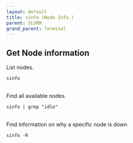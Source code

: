 ```yaml
---
layout: default
title: sinfo (Node Info.) 
parent: SLURM
grand_parent: Terminal
---
```


## Get Node information

List nodes.

```
sinfo
```
<br />
Find all available nodes.

```
sinfo | grep "idle"
```
<br />
Find information on why a specific node is down

```
sinfo -R
```
<br />